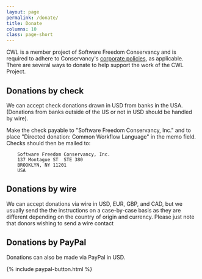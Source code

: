```yaml
---
layout: page
permalink: /donate/
title: Donate
columns: 10
class: page-short
---
```


CWL is a member project of Software Freedom Conservancy and is required to adhere to Conservancy's [corporate policies](https://sfconservancy.org/projects/policies/), as applicable. There are several ways to donate to help support the work of the CWL Project.

## Donations by check

We can accept check donations drawn in USD
from banks in the USA. (Donations from banks outside of the US or not in
USD should be handled by wire).

Make the check payable to "Software Freedom
Conservancy, Inc." and to place "Directed donation: Common Workflow
Language" in the memo field.  Checks should then be mailed to:

        Software Freedom Conservancy, Inc.
        137 Montague ST  STE 380
        BROOKLYN, NY 11201
        USA

## Donations by wire

We can accept donations via wire in USD, EUR, GBP, and CAD, but we
usually send the the instructions on a case-by-case basis as they are
different depending on the country of origin and currency.  Please just
note that donors wishing to send a wire contact

## Donations by PayPal

Donations can also be made via PayPal in USD. 

{% include paypal-button.html %}
